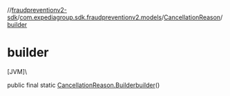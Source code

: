 //[fraudpreventionv2-sdk](../../../index.md)/[com.expediagroup.sdk.fraudpreventionv2.models](../index.md)/[CancellationReason](index.md)/[builder](builder.md)

# builder

[JVM]\

public final static [CancellationReason.Builder](-builder/index.md)[builder](builder.md)()
